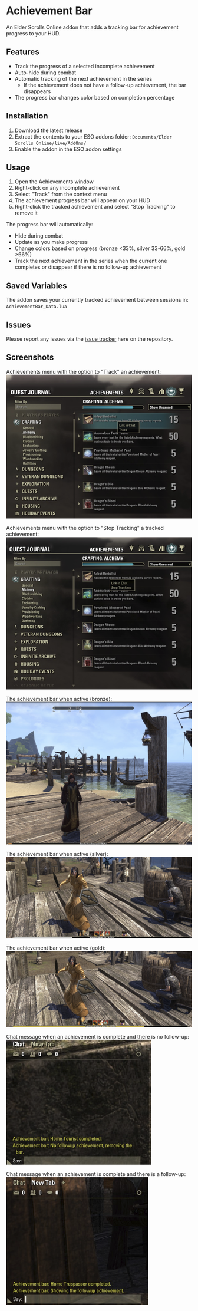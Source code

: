 # Achievement Bar

An Elder Scrolls Online addon that adds a tracking bar for achievement progress to your HUD.

## Features

- Track the progress of a selected incomplete achievement
- Auto-hide during combat
- Automatic tracking of the next achievement in the series
  - If the achievement does not have a follow-up achievement, the bar disappears 
- The progress bar changes color based on completion percentage

## Installation

1. Download the latest release
2. Extract the contents to your ESO addons folder:
   `Documents/Elder Scrolls Online/live/AddOns/`
3. Enable the addon in the ESO addon settings

## Usage

1. Open the Achievements window
2. Right-click on any incomplete achievement
3. Select "Track" from the context menu
4. The achievement progress bar will appear on your HUD
5. Right-click the tracked achievement and select "Stop Tracking" to remove it

The progress bar will automatically:

- Hide during combat
- Update as you make progress
- Change colors based on progress (bronze <33%, silver 33-66%, gold >66%)
- Track the next achievement in the series when the current one completes or disappear if there is no follow-up achievement

## Saved Variables

The addon saves your currently tracked achievement between sessions in:
`AchievementBar_Data.lua`

## Issues
Please report any issues via the [issue tracker](https://github.com/asutalo/ESOAddons/issues) here on the repository.

## Screenshots
Achievements menu with the option to "Track" an achievement:
<img src="docs/img/start-tracking.png" alt="Track">

Achievements menu with the option to "Stop Tracking" a tracked achievement:
<img src="docs/img/stop-tracking.png" alt="Stop Tracking">

The achievement bar when active (bronze):
<img src="docs/img/bar.png" alt="Bronze Achievement Bar">

The achievement bar when active (silver):
<img src="docs/img/silver.png" alt="Silver Achievement Bar">

The achievement bar when active (gold):
<img src="docs/img/gold.png" alt="Gold Achievement Bar">

Chat message when an achievement is complete and there is no follow-up:
<img src="docs/img/complete-no-follow.png" alt="Complete no follow-up">

Chat message when an achievement is complete and there is a follow-up:
<img src="docs/img/complete-follow.png" alt="Complete with follow-up">